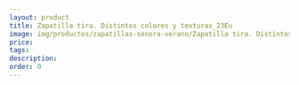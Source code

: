 ```yaml
---
layout: product
title: Zapatilla tira. Distintos colores y texturas_23Eu
image: img/productos/zapatillas-senora-verano/Zapatilla tira. Distintos colores y texturas_23Eu.webp
price: 
tags: 
description: 
order: 0
---
```

